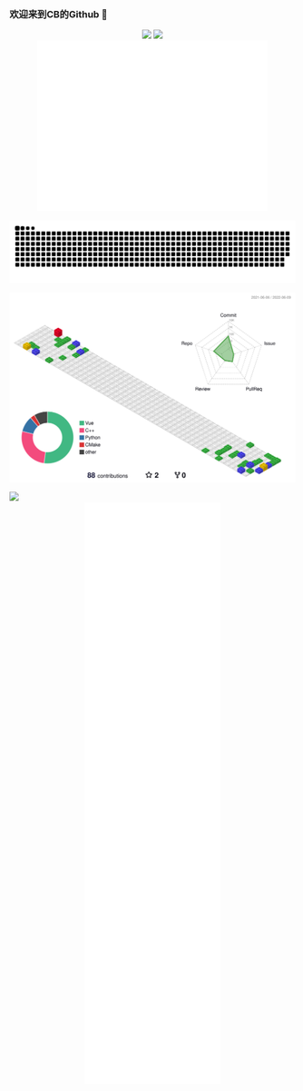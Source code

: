 ### 欢迎来到CB的Github 👋



<div align="center">
  <img height="137px" src="https://github-readme-stats.vercel.app/api?username=SuperCB&show_icons=true&theme=radical" />
  <img height="137px" src="https://github-readme-stats.vercel.app/api/top-langs/?username=SuperCB&hide_title=true&hide_border=true&layout=compact&langs_count=6&text_color=000&icon_color=fff" />
</div>
<div align="center">
  <img height="300px" src="base_metrics.svg" />
 
</div>


![](./contribution-snake/github-contribution-grid-snake.svg)

![](./profile-3d-contrib/profile-gitblock.svg)






<img src="https://activity-graph.herokuapp.com/graph?username=SuperCB&theme=xcode" />

<div align="center">
  <img  src="plugin_metrics.svg" />
 
</div>


